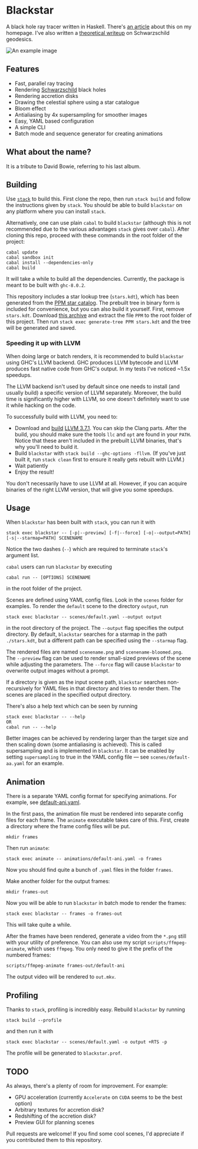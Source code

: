# Blackstar
A black hole ray tracer written in Haskell. There's [an article](https://flannelhead.github.io/projects/blackstar.html) about this on my homepage. I've also written a [theoretical writeup](https://flannelhead.github.io/posts/2016-03-06-photons-and-black-holes.html) on Schwarzschild geodesics.

![An example image](https://raw.githubusercontent.com/flannelhead/blackstar/master/example.png)

## Features
* Fast, parallel ray tracing
* Rendering [Schwarzschild](https://en.wikipedia.org/wiki/Schwarzschild_metric) black holes
* Rendering accretion disks
* Drawing the celestial sphere using a star catalogue
* Bloom effect
* Antialiasing by 4x supersampling for smoother images
* Easy, YAML based configuration
* A simple CLI
* Batch mode and sequence generator for creating animations

## What about the name?
It is a tribute to David Bowie, referring to his last album.

## Building
Use [`stack`](http://docs.haskellstack.org/en/stable/README/) to build this. First clone the repo, then run `stack build` and follow the instructions given by `stack`. You should be able to build `blackstar` on any platform where you can install `stack`.

Alternatively, one can use plain `cabal` to build `blackstar` (although this is not recommended due to the various advantages `stack` gives over `cabal`). After cloning this repo, proceed with these commands in the root folder of the project:
```
cabal update
cabal sandbox init
cabal install --dependencies-only
cabal build
```
It will take a while to build all the dependencies. Currently, the package is meant to be built with `ghc-8.0.2`.

This repository includes a star lookup tree (`stars.kdt`), which has been generated from the [PPM star catalog](http://tdc-www.harvard.edu/software/catalogs/ppm.html). The prebuilt tree in binary form is included for convenience, but you can also build it yourself. First, remove `stars.kdt`. Download [this archive](http://tdc-www.harvard.edu/software/catalogs/ppm.tar.gz) and extract the file `PPM` to the root folder of this project. Then run `stack exec generate-tree PPM stars.kdt` and the tree will be generated and saved.

### Speeding it up with LLVM
When doing large or batch renders, it is recommended to build `blackstar` using GHC's LLVM backend. GHC produces LLVM bytecode and LLVM produces fast native code from GHC's output. In my tests I've noticed ~1.5x speedups.

The LLVM backend isn't used by default since one needs to install (and usually build) a specific version of LLVM separately. Moreover, the build time is significantly higher with LLVM, so one doesn't definitely want to use it while hacking on the code.

To successfully build with LLVM, you need to:

* Download and [build](http://llvm.org/docs/GettingStarted.html#getting-started-quickly-a-summary) [LLVM 3.7.1](http://llvm.org/releases/download.html#3.7.1). You can skip the Clang parts. After the build, you should make sure the tools `llc` and `opt` are found in your `PATH`. Notice that these aren't included in the prebuilt LLVM binaries, that's why you'll need to build it.
* Build `blackstar` with `stack build --ghc-options -fllvm`. (If you've just built it, run `stack clean` first to ensure it really gets rebuilt with LLVM.)
* Wait patiently
* Enjoy the result!

You don't necessarily have to use LLVM at all. However, if you can acquire binaries of the right LLVM version, that will give you some speedups.

## Usage
When `blackstar` has been built with `stack`, you can run it with
```
stack exec blackstar -- [-p|--preview] [-f|--force] [-o|--output=PATH] [-s|--starmap=PATH] SCENENAME
```
Notice the two dashes (`--`) which are required to terminate `stack`'s argument list.


`cabal` users can run `blackstar` by executing
```
cabal run -- [OPTIONS] SCENENAME
```
in the root folder of the project.

Scenes are defined using YAML config files. Look in the `scenes` folder for examples. To render the `default` scene to the directory `output`, run
```
stack exec blackstar -- scenes/default.yaml --output output
```
in the root directory of the project. The `--output` flag specifies the output directory. By default, `blackstar` searches for a starmap in the path `./stars.kdt`, but a different path can be specified using the `--starmap` flag.

The rendered files are named `scenename.png` and `scenename-bloomed.png`. The `--preview` flag can be used to render small-sized previews of the scene while adjusting the parameters. The `--force` flag will cause `blackstar` to overwrite output images without a prompt.

If a directory is given as the input scene path, `blackstar` searches non-recursively for YAML files in that directory and tries to render them. The scenes are placed in the specified output directory.

There's also a help text which can be seen by running
```
stack exec blackstar -- --help
OR
cabal run -- --help
```

Better images can be achieved by rendering larger than the target size and then scaling down (some antialiasing is achieved). This is called supersampling and is implemented in `blackstar`. It can be enabled by setting `supersampling` to true in the YAML config file &mdash; see `scenes/default-aa.yaml` for an example.

## Animation
There is a separate YAML config format for specifying animations. For example, see [default-ani.yaml](animations/default-ani.yaml).

In the first pass, the animation file must be rendered into separate config files for each frame. The `animate` executable takes care of this. First, create a directory where the frame config files will be put.
```
mkdir frames
```
Then run `animate`:
```
stack exec animate -- animations/default-ani.yaml -o frames
```
Now you should find quite a bunch of `.yaml` files in the folder `frames`.

Make another folder for the output frames:
```
mkdir frames-out
```
Now you will be able to run `blackstar` in batch mode to render the frames:
```
stack exec blackstar -- frames -o frames-out
```
This will take quite a while.

After the frames have been rendered, generate a video from the `*.png` still with your utility of preference. You can also use my script `scripts/ffmpeg-animate`, which uses `ffmpeg`. You only need to give it the prefix of the numbered frames:
```
scripts/ffmpeg-animate frames-out/default-ani
```
The output video will be rendered to `out.mkv`.

## Profiling
Thanks to `stack`, profiling is incredibly easy. Rebuild `blackstar` by running
```
stack build --profile
```
and then run it with
```
stack exec blackstar -- scenes/default.yaml -o output +RTS -p
```
The profile will be generated to `blackstar.prof`.

## TODO
As always, there's a plenty of room for improvement. For example:

* GPU acceleration (currently `Accelerate` on `CUDA` seems to be the best option)
* Arbitrary textures for accretion disk?
* Redshifting of the accretion disk?
* Preview GUI for planning scenes

Pull requests are welcome! If you find some cool scenes, I'd appreciate if you contributed them to this repository.
